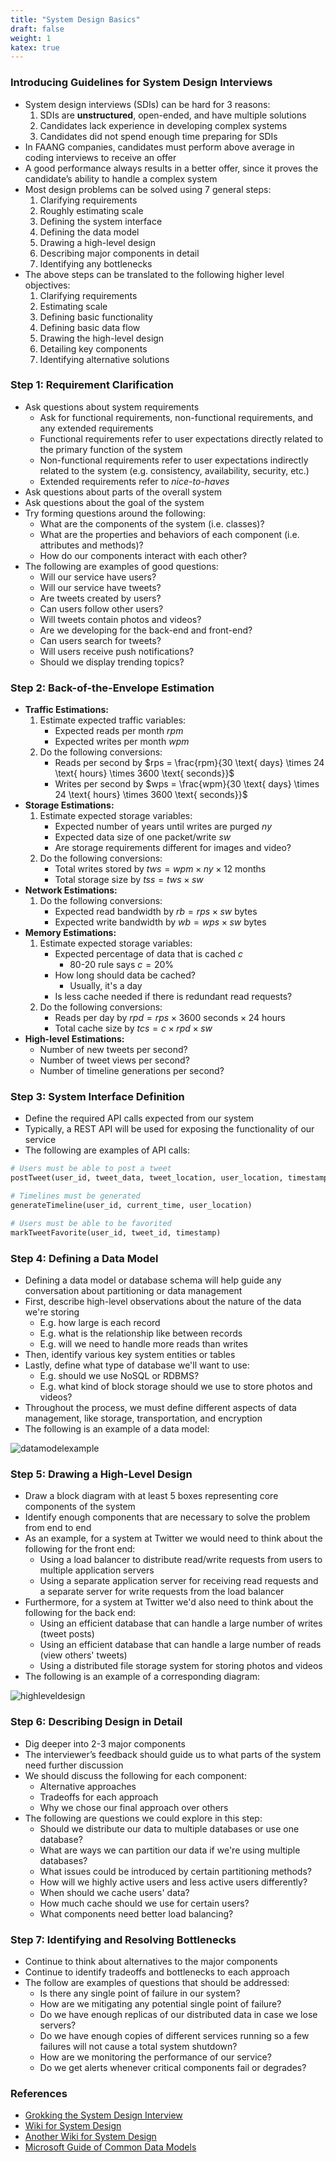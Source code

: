 ```yaml
---
title: "System Design Basics"
draft: false
weight: 1
katex: true
---
```


### Introducing Guidelines for System Design Interviews

- System design interviews (SDIs) can be hard for $3$ reasons:
    1. SDIs are **unstructured**, open-ended, and have multiple solutions
    2. Candidates lack experience in developing complex systems
    3. Candidates did not spend enough time preparing for SDIs
- In FAANG companies, candidates must perform above average in coding interviews to receive an offer
- A good performance always results in a better offer, since it proves the candidate’s ability to handle a complex system
- Most design problems can be solved using $7$ general steps:
    1. Clarifying requirements
    2. Roughly estimating scale   
    3. Defining the system interface
    4. Defining the data model
    5. Drawing a high-level design
    6. Describing major components in detail
    7. Identifying any bottlenecks
- The above steps can be translated to the following higher level objectives:
    1. Clarifying requirements
    2. Estimating scale
    3. Defining basic functionality
    4. Defining basic data flow
    5. Drawing the high-level design
    6. Detailing key components
    7. Identifying alternative solutions

### Step 1: Requirement Clarification
- Ask questions about system requirements
    - Ask for functional requirements, non-functional requirements, and any extended requirements
    - Functional requirements refer to user expectations directly related to the primary function of the system
    - Non-functional requirements refer to user expectations indirectly related to the system (e.g. consistency, availability, security, etc.)
    - Extended requirements refer to *nice-to-haves*
- Ask questions about parts of the overall system
- Ask questions about the goal of the system
- Try forming questions around the following:
    - What are the components of the system (i.e. classes)?
    - What are the properties and behaviors of each component (i.e. attributes and methods)?
    - How do our components interact with each other?
- The following are examples of good questions:
    - Will our service have users?
    - Will our service have tweets?
    - Are tweets created by users?
    - Can users follow other users?
    - Will tweets contain photos and videos?
    - Are we developing for the back-end and front-end?
    - Can users search for tweets?
    - Will users receive push notifications?
    - Should we display trending topics?

### Step 2: Back-of-the-Envelope Estimation
- **Traffic Estimations:**
    1. Estimate expected traffic variables:
        - Expected reads per month $rpm$
        - Expected writes per month $wpm$
    2. Do the following conversions:
        - Reads per second by $rps = \frac{rpm}{30 \text{ days} \times 24 \text{ hours} \times 3600 \text{ seconds}}$
        - Writes per second by $wps = \frac{wpm}{30 \text{ days} \times 24 \text{ hours} \times 3600 \text{ seconds}}$
- **Storage Estimations:**
    1. Estimate expected storage variables:
        - Expected number of years until writes are purged $ny$
        - Expected data size of one packet/write $sw$
        - Are storage requirements different for images and video?
    2. Do the following conversions:
        - Total writes stored by $tws = wpm \times ny \times 12 \text{ months}$ 
        - Total storage size by $tss = tws \times sw$
- **Network Estimations:**
    1. Do the following conversions:
        - Expected read bandwidth by $rb = rps \times sw \text{ bytes}$
        - Expected write bandwidth by $wb = wps \times sw \text{ bytes}$
- **Memory Estimations:**
    1. Estimate expected storage variables:
        - Expected percentage of data that is cached $c$
            - 80-20 rule says $c=20\%$
        - How long should data be cached?
            - Usually, it's a day
        - Is less cache needed if there is redundant read requests?
    2. Do the following conversions:
        - Reads per day by $rpd = rps \times 3600 \text{ seconds} \times 24 \text{ hours}$
        - Total cache size by $tcs = c \times rpd \times sw$
- **High-level Estimations:**
    - Number of new tweets per second?
    - Number of tweet views per second?
    - Number of timeline generations per second?

### Step 3: System Interface Definition
- Define the required API calls expected from our system
- Typically, a REST API will be used for exposing the functionality of our service
- The following are examples of API calls:

```python
# Users must be able to post a tweet
postTweet(user_id, tweet_data, tweet_location, user_location, timestamp)

# Timelines must be generated
generateTimeline(user_id, current_time, user_location)

# Users must be able to be favorited
markTweetFavorite(user_id, tweet_id, timestamp)
```

### Step 4: Defining a Data Model
- Defining a data model or database schema will help guide any conversation about partitioning or data management
- First, describe high-level observations about the nature of the data we're storing
    - E.g. how large is each record
    - E.g. what is the relationship like between records
    - E.g. will we need to handle more reads than writes
- Then, identify various key system entities or tables
- Lastly, define what type of database we'll want to use:
    - E.g. should we use NoSQL or RDBMS?
    - E.g. what kind of block storage should we use to store photos and videos?
- Throughout the process, we must define different aspects of data management, like storage, transportation, and encryption
- The following is an example of a data model:

![datamodelexample](../../../img/datamodel_shortenurl.png)

### Step 5: Drawing a High-Level Design
- Draw a block diagram with at least $5$ boxes representing core components of the system
- Identify enough components that are necessary to solve the problem from end to end
- As an example, for a system at Twitter we would need to think about the following for the front end:
    - Using a load balancer to distribute read/write requests from users to multiple application servers
    - Using a separate application server for receiving read requests and a separate server for write requests from the load balancer
- Furthermore, for a system at Twitter we'd also need to think about the following for the back end:
    - Using an efficient database that can handle a large number of writes (tweet posts)
    - Using an efficient database that can handle a large number of reads (view others' tweets)
    - Using a distributed file storage system for storing photos and videos
- The following is an example of a corresponding diagram:

![highleveldesign](../../../img/highlevelsystemdesign.svg)

### Step 6: Describing Design in Detail
- Dig deeper into 2-3 major components
- The interviewer’s feedback should guide us to what parts of the system need further discussion
- We should discuss the following for each component:
    - Alternative approaches
    - Tradeoffs for each approach
    - Why we chose our final approach over others
- The following are questions we could explore in this step:
    - Should we distribute our data to multiple databases or use one database?
    - What are ways we can partition our data if we're using multiple databases?
    - What issues could be introduced by certain partitioning methods?
    - How will we highly active users and less active users differently?
    - When should we cache users' data?
    - How much cache should we use for certain users?
    - What components need better load balancing?

### Step 7: Identifying and Resolving Bottlenecks
- Continue to think about alternatives to the major components
- Continue to identify tradeoffs and bottlenecks to each approach
- The follow are examples of questions that should be addressed:
    - Is there any single point of failure in our system?
    - How are we mitigating any potential single point of failure?
    - Do we have enough replicas of our distributed data in case we lose servers?
    - Do we have enough copies of different services running so a few failures will not cause a total system shutdown?
    - How are we monitoring the performance of our service?
    - Do we get alerts whenever critical components fail or degrades?

### References
- [Grokking the System Design Interview](https://www.educative.io/courses/grokking-the-system-design-interview/B892KY261z2)
- [Wiki for System Design](https://github.com/Jeevan-kumar-Raj/Grokking-System-Design)
- [Another Wiki for System Design](https://github.com/sharanyaa/grok_sdi_educative)
- [Microsoft Guide of Common Data Models](https://docs.microsoft.com/en-us/common-data-model/)